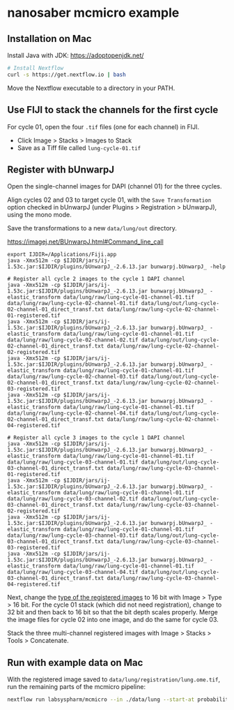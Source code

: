 # nanosaber mcmicro example


## Installation on Mac

Install Java with JDK: https://adoptopenjdk.net/

```sh
# Install Nextflow
curl -s https://get.nextflow.io | bash
```

Move the Nextflow executable to a directory in your PATH.

## Use FIJI to stack the channels for the first cycle

For cycle 01, open the four `.tif` files (one for each channel) in FIJI.
- Click Image > Stacks > Images to Stack
- Save as a Tiff file called `lung-cycle-01.tif`

## Register with bUnwarpJ

Open the single-channel images for DAPI (channel 01) for the three cycles.

Align cycles 02 and 03 to target cycle 01, with the `Save Transformation` option checked in bUnwarpJ (under Plugins > Registration > bUnwarpJ), using the mono mode.

Save the transformations to a new `data/lung/out` directory.

https://imagej.net/BUnwarpJ.html#Command_line_call

```
export IJDIR=/Applications/Fiji.app
java -Xmx512m -cp $IJDIR/jars/ij-1.53c.jar:$IJDIR/plugins/bUnwarpJ_-2.6.13.jar bunwarpj.bUnwarpJ_ -help

# Register all cycle 2 images to the cycle 1 DAPI channel
java -Xmx512m -cp $IJDIR/jars/ij-1.53c.jar:$IJDIR/plugins/bUnwarpJ_-2.6.13.jar bunwarpj.bUnwarpJ_ -elastic_transform data/lung/raw/lung-cycle-01-channel-01.tif data/lung/raw/lung-cycle-02-channel-01.tif data/lung/out/lung-cycle-02-channel-01_direct_transf.txt data/lung/raw/lung-cycle-02-channel-01-registered.tif
java -Xmx512m -cp $IJDIR/jars/ij-1.53c.jar:$IJDIR/plugins/bUnwarpJ_-2.6.13.jar bunwarpj.bUnwarpJ_ -elastic_transform data/lung/raw/lung-cycle-01-channel-01.tif data/lung/raw/lung-cycle-02-channel-02.tif data/lung/out/lung-cycle-02-channel-01_direct_transf.txt data/lung/raw/lung-cycle-02-channel-02-registered.tif
java -Xmx512m -cp $IJDIR/jars/ij-1.53c.jar:$IJDIR/plugins/bUnwarpJ_-2.6.13.jar bunwarpj.bUnwarpJ_ -elastic_transform data/lung/raw/lung-cycle-01-channel-01.tif data/lung/raw/lung-cycle-02-channel-03.tif data/lung/out/lung-cycle-02-channel-01_direct_transf.txt data/lung/raw/lung-cycle-02-channel-03-registered.tif
java -Xmx512m -cp $IJDIR/jars/ij-1.53c.jar:$IJDIR/plugins/bUnwarpJ_-2.6.13.jar bunwarpj.bUnwarpJ_ -elastic_transform data/lung/raw/lung-cycle-01-channel-01.tif data/lung/raw/lung-cycle-02-channel-04.tif data/lung/out/lung-cycle-02-channel-01_direct_transf.txt data/lung/raw/lung-cycle-02-channel-04-registered.tif

# Register all cycle 3 images to the cycle 1 DAPI channel
java -Xmx512m -cp $IJDIR/jars/ij-1.53c.jar:$IJDIR/plugins/bUnwarpJ_-2.6.13.jar bunwarpj.bUnwarpJ_ -elastic_transform data/lung/raw/lung-cycle-01-channel-01.tif data/lung/raw/lung-cycle-03-channel-01.tif data/lung/out/lung-cycle-03-channel-01_direct_transf.txt data/lung/raw/lung-cycle-03-channel-01-registered.tif
java -Xmx512m -cp $IJDIR/jars/ij-1.53c.jar:$IJDIR/plugins/bUnwarpJ_-2.6.13.jar bunwarpj.bUnwarpJ_ -elastic_transform data/lung/raw/lung-cycle-01-channel-01.tif data/lung/raw/lung-cycle-03-channel-02.tif data/lung/out/lung-cycle-03-channel-01_direct_transf.txt data/lung/raw/lung-cycle-03-channel-02-registered.tif
java -Xmx512m -cp $IJDIR/jars/ij-1.53c.jar:$IJDIR/plugins/bUnwarpJ_-2.6.13.jar bunwarpj.bUnwarpJ_ -elastic_transform data/lung/raw/lung-cycle-01-channel-01.tif data/lung/raw/lung-cycle-03-channel-03.tif data/lung/out/lung-cycle-03-channel-01_direct_transf.txt data/lung/raw/lung-cycle-03-channel-03-registered.tif
java -Xmx512m -cp $IJDIR/jars/ij-1.53c.jar:$IJDIR/plugins/bUnwarpJ_-2.6.13.jar bunwarpj.bUnwarpJ_ -elastic_transform data/lung/raw/lung-cycle-01-channel-01.tif data/lung/raw/lung-cycle-03-channel-04.tif data/lung/out/lung-cycle-03-channel-01_direct_transf.txt data/lung/raw/lung-cycle-03-channel-04-registered.tif
```

Next, change the [type of the registered images](https://imagej.net/BUnwarpJ.html#My_result_images_are_32-bit_although_my_input_images_are_8-bit.2C_is_that_a_bug.3F) to 16 bit with Image > Type > 16 bit. For the cycle 01 stack (which did not need registration), change to 32 bit and then back to 16 bit so that the bit depth scales properly.
Merge the image files for cycle 02 into one image, and do the same for cycle 03.

Stack the three multi-channel registered images with Image > Stacks > Tools > Concatenate.

## Run with example data on Mac

With the registered image saved to `data/lung/registration/lung.ome.tif`, run the remaining parts of the mcmicro pipeline:

```sh
nextflow run labsyspharm/mcmicro --in ./data/lung --start-at probability-maps -w ./work -with-report "./reports/index.html"
```

<!--

## Installation on O2

```sh
# Load Java
module load java/jdk-1.8u112
# Install Nextflow
curl -s https://get.nextflow.io | bash
# Move Nextflow executable to a directory in your PATH
mv nextflow ~/software/bin/nextflow
```

Check that the installed tools work:

```sh
which java
which nextflow
java -version
nextflow -version
```

## Run with example data on O2

Use the nextflow pipeline to download the example files:

```sh
mkdir -p ~/scratch/saberfish-mcmicro
nextflow run labsyspharm/mcmicro/exemplar.nf --name exemplar-001 --path ~/scratch/saberfish-mcmicro
```

Run the pipeline:
```sh
nextflow run labsyspharm/mcmicro --in ~/scratch/saberfish-mcmicro/exemplar-001 -w ~/scratch/saberfish-mcmicro/work -c ~/research/saberfish-mcmicro/mk596.config -with-report "~/scratch/saberfish-mcmicro/reports/$USER-$(date -Is).html"
```

## Troubleshoot singularity on O2

When using the pipeline on O2, you may run into this error: `singularity image is not in an allowed configured path`

To fix, locate the singularity image in `~/scratch/saberfish-mcmicro/singularity/` and submit it for [automated testing](https://wiki.rc.hms.harvard.edu/display/O2/Running+Singularity+Containers+in+O2):

```sh
# Change to a singularity image extension recognized by O2
mv ~/scratch/saberfish-mcmicro/singularity/labsyspharm-ashlar-1.13.0.img ~/scratch/saberfish-mcmicro/singularity/labsyspharm-ashlar-1.13.0.sif
# Submit the image
module load csubmitter/latest
csubmitter --name labsyspharm-ashlar-1.13.0 --image-path /n/scratch3/users/m/mk596/saberfish-mcmicro/singularity/labsyspharm-ashlar-1.13.0.sif
# Check the status
csubmitter --status
# When done processing, locate the verified image
ls /n/app/singularity/containers/mk596
```

To pull all of the other containers and submit:


```sh
cd ~/scratch/saberfish-mcmicro/singularity

# illumination
singularity pull docker://labsyspharm/basic-illumination:1.0.1
mv basic-illumination_1.0.1.sif labsyspharm-basic-illumination-1.0.1.sif
csubmitter --name labsyspharm-basic-illumination-1.0.1 --image-path labsyspharm-basic-illumination-1.0.1.sif

# ashlar
singularity pull docker://labsyspharm/ashlar:1.13.0
mv ashlar_1.0.1.sif labsyspharm-ashlar-1.13.0.sif
csubmitter --name labsyspharm-ashlar-1.13.0 --image-path labsyspharm-ashlar-1.13.0.sif

# coreograph
singularity pull docker://labsyspharm/unetcoreograph:2.2.2
mv unetcoreograph_2.2.2.sif labsyspharm-unetcoreograph-2.2.2.sif
csubmitter --name labsyspharm-unetcoreograph-2.2.2 --image-path labsyspharm-unetcoreograph-2.2.2.sif
# or
singularity build labsyspharm-unetcoreograph-2.2.2.img docker://labsyspharm/unetcoreograph:2.2.2
mv labsyspharm-unetcoreograph-2.2.2.img labsyspharm-unetcoreograph-2.2.2.sif
csubmitter --name labsyspharm-unetcoreograph-2.2.2 --image-path labsyspharm-unetcoreograph-2.2.2.sif

# unmicst
singularity pull docker://labsyspharm/unmicst:2.6.10
mv unmicst_2.6.10.sif labsyspharm-unmicst-2.6.10.sif
csubmitter --name labsyspharm-unmicst-2.6.10 --image-path labsyspharm-unmicst-2.6.10.sif
# or
singularity build labsyspharm-unmicst-2.6.10.img docker://labsyspharm/unmicst:2.6.10
mv labsyspharm-unmicst-2.6.10.img labsyspharm-unmicst-2.6.10.sif
csubmitter --name labsyspharm-unmicst-2.6.10 --image-path labsyspharm-unmicst-2.6.10.sif

# cypository
singularity pull docker://labsyspharm/cypository:1.0.11
mv cypository_1.0.11.sif labsyspharm-cypository-1.0.11.sif
csubmitter --name labsyspharm-cypository-1.0.11 --image-path labsyspharm-cypository-1.0.11.sif

# ilastik
singularity pull docker://labsyspharm/mcmicro-ilastik:1.4.2
mv mcmicro-ilastik_1.4.2.sif labsyspharm-mcmicro-ilastik-1.4.2.sif
csubmitter --name labsyspharm-mcmicro-ilastik-1.4.2 --image-path labsyspharm-mcmicro-ilastik-1.4.2.sif

# s3seg
singularity pull docker://labsyspharm/s3segmenter:1.2.5
mv s3segmenter_1.2.5.sif labsyspharm-s3segmenter-1.2.5.sif
csubmitter --name labsyspharm-s3segmenter-1.2.5 --image-path labsyspharm-s3segmenter-1.2.5.sif

# quantification
singularity pull docker://labsyspharm/quantification:1.3.2
mv quantification_1.3.2.sif labsyspharm-quantification-1.3.2.sif
csubmitter --name labsyspharm-quantification-1.3.2 --image-path labsyspharm-quantification-1.3.2.sif

# naivestates
singularity pull docker://labsyspharm/naivestates:1.6.2
mv naivestates_1.6.2.sif labsyspharm-naivestates-1.6.2.sif
csubmitter --name naivestates-1.6.2 --image-uri docker://labsyspharm/naivestates:1.6.2
```


-->
